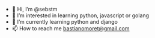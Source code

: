 - 👋 Hi, I’m @sebstm
- 👀 I’m interested in learning python, javascript or golang
- 🌱 I’m currently learning python and django
- 📫 How to reach me bastianomoret@gmail.com

<!---
sebstm/sebstm is a ✨ special ✨ repository because its `README.md` (this file) appears on your GitHub profile.
You can click the Preview link to take a look at your changes.
--->

